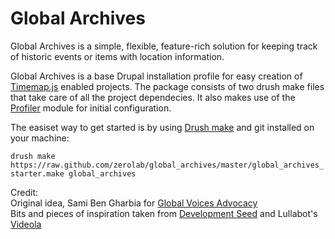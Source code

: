 Global Archives
===============

Global Archives is a simple, flexible, feature-rich solution for keeping track of historic events or items with location information.

Global Archives is a base Drupal installation profile for easy creation of [Timemap.js](http://code.google.com/p/timemap/) enabled projects.
The package consists of two drush make files that take care of all the project dependecies. It also makes use of the 
[Profiler](http://drupal.org/project/profiler) module for initial configuration.

The easiset way to get started is by using [Drush make](http://drupal.org/project/drush_make) and git installed on your machine:

`drush make https://raw.github.com/zerolab/global_archives/master/global_archives_starter.make global_archives`

Credit:  
Original idea, Sami Ben Gharbia for [Global Voices Advocacy](http://advocacy.globalvoicesonline.org/)  
Bits and pieces of inspiration taken from [Development Seed](http://developmentseed.org) and Lullabot's [Videola](https://github.com/Lullabot/videola)
